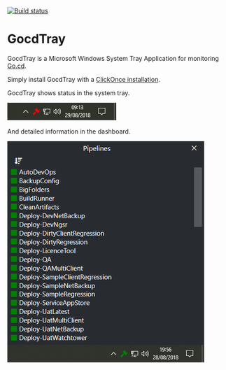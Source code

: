 [![Build status](https://ci.appveyor.com/api/projects/status/yyv450ri2l7dfoa2?svg=true)](https://ci.appveyor.com/project/matroberts/gocdtray)
# GocdTray  
GocdTray is a Microsoft Windows System Tray Application for monitoring [Go.cd](https://www.gocd.org/).

Simply install GocdTray with a [ClickOnce installation](https://github.com/matroberts/GocdTrayClickOnce).

GocdTray shows status in the system tray.

![Tray](Images/tray-animated.gif?raw=true "Tray")

And detailed information in the dashboard.

![GocdTray Dashboard](Images/pipeline-view.png?raw=true "Dashboard")
